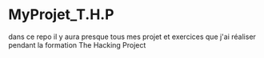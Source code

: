 # MyProjet_T.H.P

dans ce repo il y aura presque tous mes projet et exercices que j'ai réaliser pendant la formation The Hacking Project
